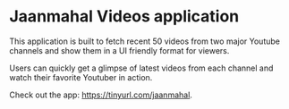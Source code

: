 # Jaanmahal Videos application

This application is built to fetch recent 50 videos from two major Youtube channels and show them in a UI friendly format for viewers.

Users can quickly get a glimpse of latest videos from each channel and watch their favorite Youtuber in action.

Check out the app: https://tinyurl.com/jaanmahal.